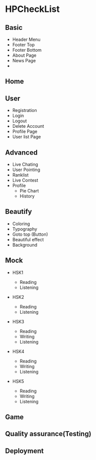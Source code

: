 HPCheckList
===============

Basic
---------------
- Header Menu
- Footer Top
- Footer Bottom
- About Page
- News Page
- 

Home
---------------
User
---------------
- Registration 
- Login
- Logout
- Delete Account
- Profile Page
- User list Page


Advanced 
---------------
- Live Chating 
- User Pointing
- Ranklist
- Live Contest
- Profile
  - Pie Chart
  - History

Beautify
---------------
- Coloring
- Typography
- Goto top (Button)
- Beautiful effect
- Background

Mock
---------------
- HSK1
    - Reading
    - Listening
- HSK2
    - Reading
    - Listening
- HSK3
    - Reading
    - Writing
    - Listening

- HSK4
    - Reading
    - Writing
    - Listening
- HSK5
    - Reading
    - Writing
    - Listening    
    
Game
---------------
Quality assurance(Testing)
---------------
Deployment
---------------
